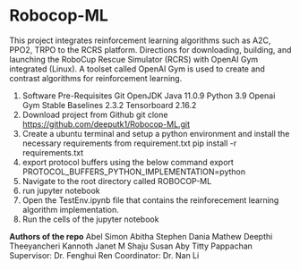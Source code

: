 # Robocop-ML
This project integrates reinforcement learning algorithms such as A2C, PPO2, TRPO to the RCRS platform.
Directions for downloading, building, and launching the RoboCup Rescue Simulator (RCRS) with OpenAI Gym integrated (Linux). A toolset called OpenAI Gym is used to create and contrast algorithms for reinforcement learning.
1. Software Pre-Requisites
    Git
    OpenJDK Java 11.0.9
    Python 3.9
    Openai Gym
    Stable Baselines 2.3.2
    Tensorboard 2.16.2
2. Download project from Github
    git clone https://github.com/deeputk1/Robocop-ML.git
3. Create a ubuntu terminal and setup a python environment and install the necessary requirements from requirement.txt
    pip install -r requirements.txt
4. export protocol buffers using the below command
    export PROTOCOL_BUFFERS_PYTHON_IMPLEMENTATION=python
5. Navigate to the root directory called ROBOCOP-ML 
6. run jupyter notebook
7. Open the TestEnv.ipynb file that contains the reinforecement learning algorithm implementation.
8. Run the cells of the jupyter notebook

**Authors of the repo**
Abel Simon
Abitha Stephen
Dania Mathew
Deepthi Theeyancheri Kannoth
Janet M Shaju
Susan Aby
Titty Pappachan
Supervisor: Dr. Fenghui Ren
Coordinator: Dr. Nan Li
